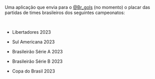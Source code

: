 <div align="left">

 Uma aplicação que envia para o <a href="https://twitter.com/Br_Gols" target="_blank">@Br_gols</a> (no momento) o placar das partidas de times brasileiros dos seguintes campeonatos:

 
</br>

* Libertadores 2023

*  Sul Americana 2023

* Brasileirão Série A 2023

*  Brasileirão Série B 2023
  
*  Copa do Brasil 2023

</div>